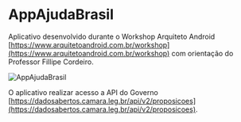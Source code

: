 # AppAjudaBrasil

Aplicativo desenvolvido durante o Workshop Arquiteto Android [https://www.arquitetoandroid.com.br/workshop](https://www.arquitetoandroid.com.br/workshop) com orientação do Professor Fillipe Cordeiro.

![AppAjudaBrasil](https://lh3.googleusercontent.com/csICDPdu1PuFJzkxcF8qw8KWWhZUkEMpakXXz9Ufy4J8zc2dTMEJ4izXDGe73N-MVvZ-bD6P4CetVIWHs_qVAKjiat1-88kWVxapgcHv__-DwxSqJWlDfZB2vUXk_nhh3jJyzEmrDPJsZEy2gDEd_bPOVyt5dVEs8QT9EFag9JVEaSf2wwN6po37oOX0ujkZKxLA8lNpwjwknRazNEUdvpK-TSDTNYVS6xipx7ifyr55ayoCpB5ji-RVo0Z1hYOaew0gXUGtoFD5_jCSF2DpUn1hTpsURdT1bOGt-SBhF8yyjmERJMmtW5EZA2wdrBHFx5LtNBumenZGQUeIcffU4ScZKNgJhGPNv07ugymQjMjYGA2wtq5pn3OfUCP__Wo1FvY3C18rBIWn0amGkIbJAEMwCkEGNPjSynJVwBxcGZcaKS12U5G2UqSRVmLeBeYvP_X1eImdcWYapMyCCHE5gP9EG70HwK184C7DbPZXhwHTSt-Bra2PJSAX02Sk1IYWjXx6LIh5do2ifpF1SaYvHBYzkAVT5v_7id_s9Om9a8i8pJtFq1Fzd__x3Vwckgmyc3Dm4OY3WQP-ZIlxqD4UlTJUcDuYBqB3YiuVoyVD11lkU8g6o0WBI8k6TAgg22rrjwfAM8u4GWLPeoQ1SDTWYo8E6Ckwi7RLqO71PZYe-PeVOL1VrUBly7kWkqRUk8pdD-GH0lmsnd4F0UXvGVcKRs-9YSPYfEm56j7T8zJg_TVJ7WJ6=w320-h480-no "AppAjudaBrasil")

O aplicativo realizar acesso a API do Governo [https://dadosabertos.camara.leg.br/api/v2/proposicoes](https://dadosabertos.camara.leg.br/api/v2/proposicoes).
